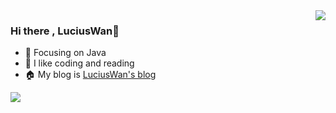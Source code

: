 <img align="right" src="https://github-readme-stats.vercel.app/api?username=LuciusWan&show_icons=true&theme=ambient_gradient&count_private=true"/>

### Hi there , LuciusWan👋

- :orange_book: Focusing on Java
- :sparkling_heart: I like coding and reading
- :house: My blog is [LuciusWan's blog](https://LuciusWan.github.io/)

![](https://wakatime.com/share/@91fe4fe4-daea-456d-84d3-4d6a37e773ca/93e04864-7339-40d7-b52c-680d45643d5b.svg)


